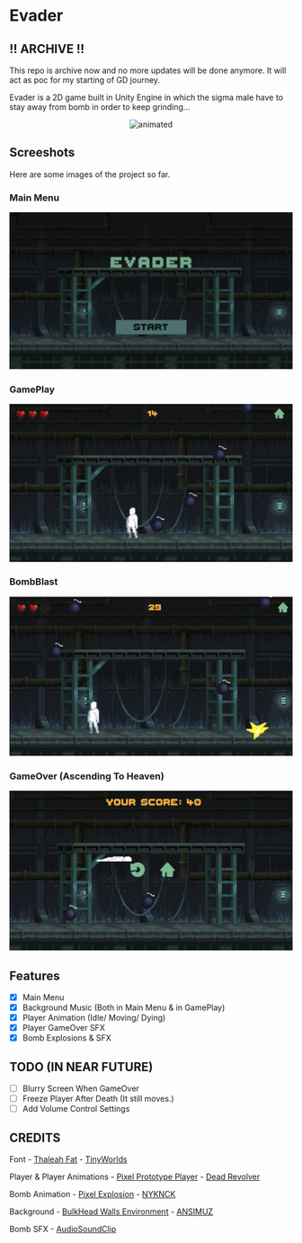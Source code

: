 # Evader

## !! ARCHIVE !!

This repo is archive now and no more updates will be done anymore. It will act as poc for my starting of GD journey.

Evader is a 2D game built in Unity Engine in which the sigma male have to stay away from bomb in order to keep grinding...

<p align="center">
  <img src="Images/GamePlay.gif" alt="animated" />
</p>

## Screeshots

Here are some images of the project so far.

### Main Menu

![MainMenu](Images/MainMenu.png)

### GamePlay

![GamePlay](Images/GamePlay.png)

### BombBlast

![BombBlast](Images/BombBlast.png)

### GameOver (Ascending To Heaven)

![AscendingToHeaven](Images/AscendingToHeaven.png)

## Features

- [X] Main Menu
- [X] Background Music (Both in Main Menu & in GamePlay)
- [X] Player Animation (Idle/ Moving/ Dying)
- [X] Player GameOver SFX
- [X] Bomb Explosions & SFX

## TODO (IN NEAR FUTURE)

- [ ] Blurry Screen When GameOver
- [ ] Freeze Player After Death (It still moves.)
- [ ] Add Volume Control Settings

## CREDITS

Font - [Thaleah Fat](https://tinyworlds.itch.io/free-pixel-font-thaleah) - [TinyWorlds](https://tinyworlds.itch.io/)

Player & Player Animations - [Pixel Prototype Player](https://deadrevolver.itch.io/pixel-prototype-player-sprites) - [Dead Revolver](https://deadrevolver.itch.io/)

Bomb Animation - [Pixel Explosion](https://nyknck.itch.io/explosion) - [NYKNCK](https://nyknck.itch.io/explosion)

Background - [BulkHead Walls Environment](https://ansimuz.itch.io/bulkhead-walls-environment) - [ANSIMUZ](https://ansimuz.itch.io/)

Bomb SFX - [AudioSoundClip](https://audiosoundclips.com/8-bit-explosion-blast-sound-effects-sfx/)
